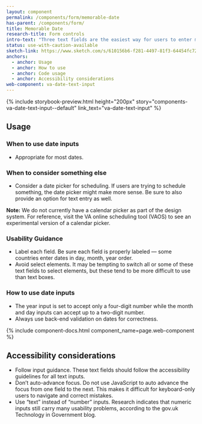 ```yaml
---
layout: component
permalink: /components/form/memorable-date
has-parent: /components/form/
title: Memorable Date
research-title: Form controls
intro-text: "Three text fields are the easiest way for users to enter most dates."
status: use-with-caution-available
sketch-link: https://www.sketch.com/s/610156b6-f281-4497-81f3-64454fc72156/a/Jnl1bmb
anchors:
  - anchor: Usage
  - anchor: How to use
  - anchor: Code usage
  - anchor: Accessibility considerations
web-component: va-date-text-input
---
```


{% include storybook-preview.html height="200px" story="components-va-date-text-input--default" link_text="va-date-text-input" %}

## Usage

### When to use date inputs
- Appropriate for most dates.

### When to consider something else

- Consider a date picker for scheduling. If users are trying to schedule something, the date picker might make more sense. Be sure to also provide an option for text entry as well.

**Note:** We do not currently have a calendar picker as part of the design system. For reference, visit the VA online scheduling tool (VAOS) to see an experimental version of a calendar picker. 

### Usability Guidance
- Label each field. Be sure each field is properly labeled — some countries enter dates in day, month, year order.
- Avoid select elements. It may be tempting to switch all or some of these text fields to select elements, but these tend to be more difficult to use than text boxes.

### How to use date inputs

- The year input is set to accept only a four-digit number while the month and day inputs can accept up to a two-digit number.
- Always use back-end validation on dates for correctness.

{% include component-docs.html component_name=page.web-component %}

## Accessibility considerations

- Follow input guidance. These text fields should follow the accessibility guidelines for all text inputs.
- Don’t auto-advance focus. Do not use JavaScript to auto advance the focus from one field to the next. This makes it difficult for keyboard-only users to navigate and correct mistakes.
- Use “text” instead of “number” inputs. Research indicates that numeric inputs still carry many usability problems, according to the gov.uk Technology in Government blog.